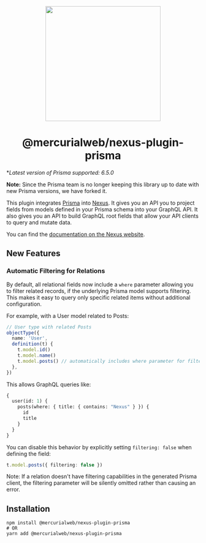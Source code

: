 <p align="center">
  <img src="https://i.imgur.com/8qvElTM.png" width="300" align="center" />
  <h1 align="center">@mercurialweb/nexus-plugin-prisma</h1>
</p>

\*_Latest version of Prisma supported: 6.5.0_

**Note:** Since the Prisma team is no longer keeping this library up to date with new Prisma versions, we have forked it.

This plugin integrates [Prisma](https://www.prisma.io/) into [Nexus](https://nexusjs.org/). It gives you an API you to project fields from models defined in your Prisma schema into your GraphQL API. It also gives you an API to build GraphQL root fields that allow your API clients to query and mutate data.

You can find the [documentation on the Nexus website](https://nexusjs.org/docs/plugins/prisma/overview).

## New Features

### Automatic Filtering for Relations

By default, all relational fields now include a `where` parameter allowing you to filter related records, if the underlying Prisma model supports filtering. This makes it easy to query only specific related items without additional configuration.

For example, with a User model related to Posts:

```ts
// User type with related Posts
objectType({
  name: 'User',
  definition(t) {
    t.model.id()
    t.model.name()
    t.model.posts() // automatically includes where parameter for filtering
  },
})
```

This allows GraphQL queries like:

```graphql
{
  user(id: 1) {
    posts(where: { title: { contains: "Nexus" } }) {
      id
      title
    }
  }
}
```

You can disable this behavior by explicitly setting `filtering: false` when defining the field:

```ts
t.model.posts({ filtering: false })
```

Note: If a relation doesn't have filtering capabilities in the generated Prisma client, the filtering parameter will be silently omitted rather than causing an error.

## Installation

```
npm install @mercurialweb/nexus-plugin-prisma
# OR
yarn add @mercurialweb/nexus-plugin-prisma
```
